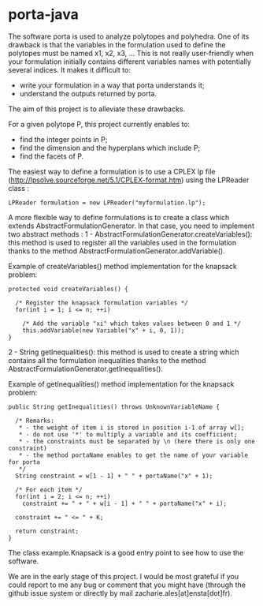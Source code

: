 # porta-java
The software porta is used to analyze polytopes and polyhedra. One of its drawback is that the variables in the formulation used to define the polytopes must be named x1, x2, x3, ... This is not really user-friendly when your formulation initially contains different variables names with potentially several indices. It makes it difficult to:
- write your formulation in a way that porta understands it;
- understand the outputs returned by porta.

The aim of this project is to alleviate these drawbacks.

For a given polytope P, this project currently enables to:
- find the integer points in P;
- find the dimension and the hyperplans which include P;
- find the facets of P.
 
The easiest way to define a formulation is to use a CPLEX lp file (http://lpsolve.sourceforge.net/5.1/CPLEX-format.htm) using the LPReader class :

	LPReader formulation = new LPReader("myformulation.lp");

A more flexible way to define formulations is to create a class which extends AbstractFormulationGenerator. In that case, you need to implement two abstract methods :
1 - AbstractFormulationGenerator.createVariables(): this method is used to register all the variables used in the formulation thanks to the method AbstractFormulationGenerator.addVariable().

Example of createVariables() method implementation for the knapsack problem:

	protected void createVariables() {
		
	  /* Register the knapsack formulation variables */
	  for(int i = 1; i <= n; ++i)
    
	    /* Add the variable "xi" which takes values between 0 and 1 */
	    this.addVariable(new Variable("x" + i, 0, 1));
	}


2 - String getInequalities(): this method is used to create a string which contains all the formulation inequalities thanks to the method AbstractFormulationGenerator.getInequalities().

Example of getInequalities() method implementation for the knapsack problem:

	public String getInequalities() throws UnknownVariableName {
	
	  /* Remarks: 
	   * - the weight of item i is stored in position i-1 of array w[];
	   * - do not use '*' to multiply a variable and its coefficient;
	   * - the constraints must be separated by \n (here there is only one constraint) 
	   * - the method portaName enables to get the name of your variable for porta
	   */
	  String constraint = w[1 - 1] + " " + portaName("x" + 1);
		
	  /* For each item */
	  for(int i = 2; i <= n; ++i)
	    constraint += " + " + w[i - 1] + " " + portaName("x" + i);
		
	  constraint += " <= " + K;
			
	  return constraint;
	}
  
  The class example.Knapsack is a good entry point to see how to use the software.
  
  We are in the early stage of this project. I would be most grateful if you could report to me any bug or comment that you might have (through the github issue system or directly by mail zacharie.ales[at]ensta[dot]fr).
